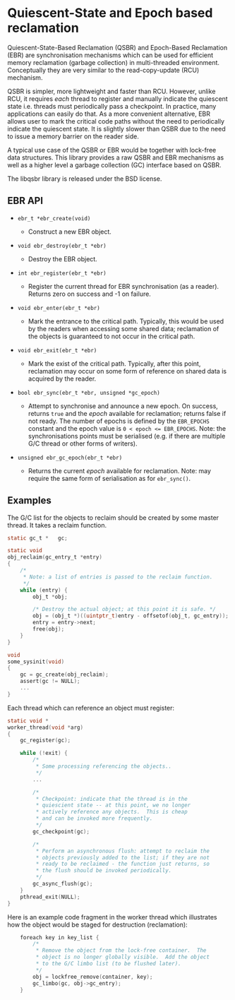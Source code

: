 # Quiescent-State and Epoch based reclamation

Quiescent-State-Based Reclamation (QSBR) and Epoch-Based Reclamation (EBR)
are synchronisation mechanisms which can be used for efficient memory
reclamation (garbage collection) in multi-threaded environment.
Conceptually they are very similar to the read-copy-update (RCU) mechanism.

QSBR is simpler, more lightweight and faster than RCU.  However, unlike RCU,
it requires *each* thread to register and manually indicate the quiescent
state i.e. threads must periodically pass a checkpoint.  In practice, many
applications can easily do that.  As a more convenient alternative, EBR
allows user to mark the critical code paths without the need to periodically
indicate the quiescent state.  It is slightly slower than QSBR due to the
need to issue a memory barrier on the reader side.

A typical use case of the QSBR or EBR would be together with lock-free data
structures.  This library provides a raw QSBR and EBR mechanisms as well as
a higher level a garbage collection (GC) interface based on QSBR.

The libqsbr library is released under the BSD license.

## EBR API

* `ebr_t *ebr_create(void)`
  * Construct a new EBR object.

* `void ebr_destroy(ebr_t *ebr)`
  * Destroy the EBR object.

* `int ebr_register(ebr_t *ebr)`
  * Register the current thread for EBR synchronisation (as a reader).
  Returns zero on success and -1 on failure.

* `void ebr_enter(ebr_t *ebr)`
  * Mark the entrance to the critical path.  Typically, this would be
  used by the readers when accessing some shared data; reclamation of
  the objects is guaranteed to not occur in the critical path.

* `void ebr_exit(ebr_t *ebr)`
  * Mark the exist of the critical path.  Typically, after this point,
  reclamation may occur on some form of reference on shared data is
  acquired by the reader.

* `bool ebr_sync(ebr_t *ebr, unsigned *gc_epoch)`
  * Attempt to synchronise and announce a new epoch.  On success, returns
  `true` and the _epoch_ available for reclamation; returns false if not
  ready.  The number of epochs is defined by the `EBR_EPOCHS` constant and
  the epoch value is `0 < epoch <= EBR_EPOCHS`.  Note: the synchronisations
  points must be serialised (e.g. if there are multiple G/C thread or other
  forms of writers).

* `unsigned ebr_gc_epoch(ebr_t *ebr)`
  * Returns the current _epoch_ available for reclamation.  Note: may
  require the same form of serialisation as for `ebr_sync()`.

## Examples ###

The G/C list for the objects to reclaim should be created by some master
thread.  It takes a reclaim function.
```c
static gc_t *	gc;

static void
obj_reclaim(gc_entry_t *entry)
{
	/*
	 * Note: a list of entries is passed to the reclaim function.
	 */
	while (entry) {
		obj_t *obj;

		/* Destroy the actual object; at this point it is safe. */
		obj = (obj_t *)((uintptr_t)entry - offsetof(obj_t, gc_entry));
		entry = entry->next;
		free(obj);
	}
}

void
some_sysinit(void)
{
	gc = gc_create(obj_reclaim);
	assert(gc != NULL);
	...
}
```

Each thread which can reference an object must register:
```c
static void *
worker_thread(void *arg)
{
	gc_register(gc);

	while (!exit) {
		/*
		 * Some processing referencing the objects..
		 */
		...

		/*
		 * Checkpoint: indicate that the thread is in the
		 * quiescient state -- at this point, we no longer
		 * actively reference any objects.  This is cheap
		 * and can be invoked more frequently.
		 */
		gc_checkpoint(gc);

		/*
		 * Perform an asynchronous flush: attempt to reclaim the
		 * objects previously added to the list; if they are not
		 * ready to be reclaimed - the function just returns, so
		 * the flush should be invoked periodically.
		 */
		gc_async_flush(gc);
	}
	pthread_exit(NULL);
}
```

Here is an example code fragment in the worker thread which illustrates
how the object would be staged for destruction (reclamation):
```c
	foreach key in key_list {
		/*
		 * Remove the object from the lock-free container.  The
		 * object is no longer globally visible.  Add the object
		 * to the G/C limbo list (to be flushed later).
		 */
		obj = lockfree_remove(container, key);
		gc_limbo(gc, obj->gc_entry);
	}
```
